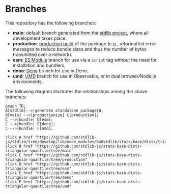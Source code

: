 <!--

@license Apache-2.0

Copyright (c) 2022 The Stdlib Authors.

Licensed under the Apache License, Version 2.0 (the "License");
you may not use this file except in compliance with the License.
You may obtain a copy of the License at

    http://www.apache.org/licenses/LICENSE-2.0

Unless required by applicable law or agreed to in writing, software
distributed under the License is distributed on an "AS IS" BASIS,
WITHOUT WARRANTIES OR CONDITIONS OF ANY KIND, either express or implied.
See the License for the specific language governing permissions and
limitations under the License.

-->

# Branches

This repository has the following branches:

-   **main**: default branch generated from the [stdlib project][stdlib-url], where all development takes place.
-   **production**: [production build][production-url] of the package (e.g., reformatted error messages to reduce bundle sizes and thus the number of bytes transmitted over a network).
-   **esm**: [ES Module][esm-url] branch for use via a `script` tag without the need for installation and bundlers.
-   **deno**: [Deno][deno-url] branch for use in Deno.
-   **umd**: [UMD][umd-url] branch for use in Observable, or in dual browser/Node.js environments.

The following diagram illustrates the relationships among the above branches:

```mermaid
graph TD;
A[stdlib]-->|generate standalone package|B;
B[main] -->|productionize| C[production];
C -->|bundle| D[esm];
C -->|bundle| E[deno];
C -->|bundle| F[umd];

click A href "https://github.com/stdlib-js/stdlib/tree/develop/lib/node_modules/%40stdlib/stats/base/dists/triangular/quantile"
click B href "https://github.com/stdlib-js/stats-base-dists-triangular-quantile/tree/main"
click C href "https://github.com/stdlib-js/stats-base-dists-triangular-quantile/tree/production"
click D href "https://github.com/stdlib-js/stats-base-dists-triangular-quantile/tree/esm"
click E href "https://github.com/stdlib-js/stats-base-dists-triangular-quantile/tree/deno"
click F href "https://github.com/stdlib-js/stats-base-dists-triangular-quantile/tree/umd"
```

[stdlib-url]: https://github.com/stdlib-js/stdlib/tree/develop/lib/node_modules/%40stdlib/stats/base/dists/triangular/quantile
[production-url]: https://github.com/stdlib-js/stats-base-dists-triangular-quantile/tree/production
[deno-url]: https://github.com/stdlib-js/stats-base-dists-triangular-quantile/tree/deno
[umd-url]: https://github.com/stdlib-js/stats-base-dists-triangular-quantile/tree/umd
[esm-url]: https://github.com/stdlib-js/stats-base-dists-triangular-quantile/tree/esm